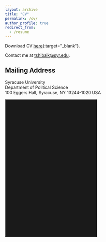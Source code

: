 ```yaml
---
layout: archive
title: "CV"
permalink: /cv/
author_profile: true
redirect_from:
  - /resume
---
```


Download CV [here](http://takumishibaike.github.io/files/shibaike_cv.pdf){:target="_blank"}.

Contact me at [tshibaik@syr.edu](mailto:tshibaik@syr.edu).

## Mailing Address

Syracuse University<br>
Department of Political Science<br>
100 Eggers Hall, Syracuse, NY 13244-1020 USA<br>

<iframe style="filter: invert(90%) hue-rotate(180deg)" src= width="600" height="450" style="border:0;" allowfullscreen="" loading="lazy" referrerpolicy="no-referrer-when-downgrade"></iframe>

<html>
  <head>
    <title>Styled Maps - Night Mode</title>
    <script src="https://polyfill.io/v3/polyfill.min.js?features=default"></script>
    <!-- jsFiddle will insert css and js -->
  </head>
  <body>
    <div id="map"></div>
    <script
      src="https://www.google.com/maps/embed?pb=!1m18!1m12!1m3!1d2916.1602229498644!2d-76.13846592407145!3d43.03806027113804!2m3!1f0!2f0!3f0!3m2!1i1024!2i768!4f13.1!3m3!1m2!1s0x89d9f39ee38dc9f7%3A0x93df11ee858ce94b!2sEggers%20Hall%2C%20West%20Zone%2C%20Syracuse%2C%20NY%2013210%2C%20USA!5e0!3m2!1sen!2sjp!4v1688198193020!5m2!1sen!2sjp"
	  width="600" height="450"
      defer
    ></script>
  </body>
</html>
